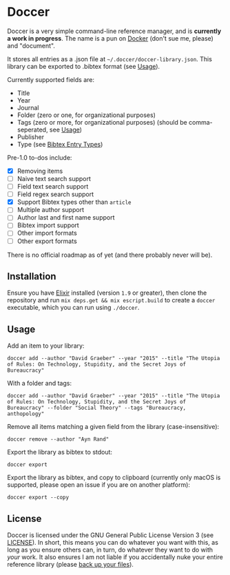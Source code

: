 # Doccer

Doccer is a very simple command-line reference manager, and is **currently a work in progress**. The name is a pun on [Docker](https://www.docker.com) (don't sue me, please) and "document".

It stores all entries as a .json file at `~/.doccer/doccer-library.json`. This library can be exported to .bibtex format (see [Usage](#Usage)).

Currently supported fields are:

- Title
- Year
- Journal
- Folder (zero or one, for organizational purposes)
- Tags (zero or more, for organizational purposes) (should be comma-seperated, see [Usage](#usage))
- Publisher
- Type (see [Bibtex Entry Types](https://www.bibtex.com/e/entry-types/))

Pre-1.0 to-dos include:

- [x] Removing items
- [ ] Naive text search support
- [ ] Field text search support
- [ ] Field regex search support
- [x] Support Bibtex types other than `article`
- [ ] Multiple author support
- [ ] Author last and first name support
- [ ] Bibtex import support
- [ ] Other import formats
- [ ] Other export formats

There is no official roadmap as of yet (and there probably never will be).

## Installation

Ensure you have [Elixir](https://elixir-lang.org) installed (version `1.9` or greater), then clone the repository and run `mix deps.get && mix escript.build` to create a `doccer` executable, which you can run using `./doccer`.

## Usage

Add an item to your library:

```
doccer add --author "David Graeber" --year "2015" --title "The Utopia of Rules: On Technology, Stupidity, and the Secret Joys of Bureaucracy"
```

With a folder and tags:

```
doccer add --author "David Graeber" --year "2015" --title "The Utopia of Rules: On Technology, Stupidity, and the Secret Joys of Bureaucracy" --folder "Social Theory" --tags "Bureaucracy, anthopology"
```

Remove all items matching a given field from the library (case-insensitive):

```
doccer remove --author "Ayn Rand"
```

Export the library as bibtex to stdout:

```
doccer export
```

Export the library as bibtex, and copy to clipboard (currently only macOS is supported, please open an issue if you are on another platform):

```
doccer export --copy
```

## License

Doccer is licensed under the GNU General Public License Version 3 (see [LICENSE](https://gitlab.com/Niek_pas/doccer-elixir/-/blob/master/LICENSE)). In short, this means you can do whatever you want with this, as long as you ensure others can, in turn, do whatever they want to do with _your_ work. It also ensures I am not liable if you accidentally nuke your entire reference library (please [back up your files](http://5by5.tv/hypercritical/2)).
